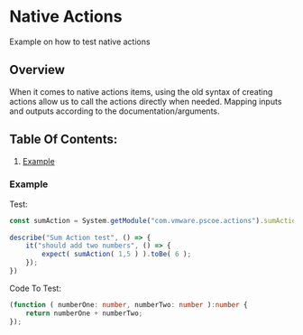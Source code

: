 # Native Actions
Example on how to test native actions

## Overview
When it comes to native actions items, using the old syntax of creating actions allow us to call the actions directly when
needed. Mapping inputs and outputs according to the documentation/arguments. 

## Table Of Contents:
1. [Example](#example)

### Example

Test:
~~~typescript
const sumAction = System.getModule("com.vmware.pscoe.actions").sumAction;
 
describe("Sum Action test", () => {
    it("should add two numbers", () => {
        expect( sumAction( 1,5 ) ).toBe( 6 );
    });
})
~~~

Code To Test:
~~~typescript
(function ( numberOne: number, numberTwo: number ):number {
    return numberOne + numberTwo;
});
~~~
